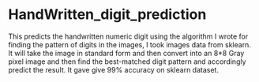# HandWritten_digit_prediction
This predicts the handwritten numeric digit using the algorithm I wrote for finding the pattern of digits in the images, I took images data from sklearn. It will take the image in standard form and then convert into an 8*8 Gray pixel image and then find the best-matched digit pattern and accordingly predict the result.
It gave give 99% accuracy on sklearn dataset.
